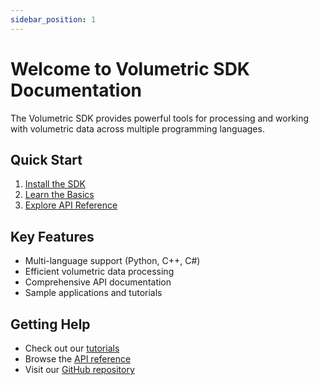 ```yaml
---
sidebar_position: 1
---
```


# Welcome to Volumetric SDK Documentation

The Volumetric SDK provides powerful tools for processing and working with volumetric data across multiple programming languages.

## Quick Start

1. [Install the SDK](/getting-started/installing-the-sdk)
2. [Learn the Basics](/introduction/overview)
3. [Explore API Reference](/api-reference/overview)

## Key Features

- Multi-language support (Python, C++, C#)
- Efficient volumetric data processing
- Comprehensive API documentation
- Sample applications and tutorials

## Getting Help

- Check out our [tutorials](/tutorials)
- Browse the [API reference](/api-reference)
- Visit our [GitHub repository](https://github.com/abduriaz/volumetric-sdk-docs) 